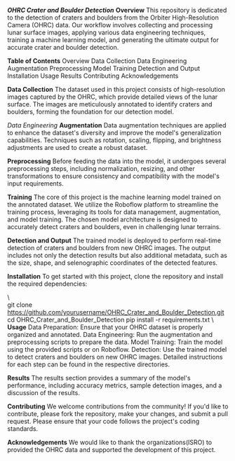 ***OHRC Crater and Boulder Detection***
**Overview**
This repository is dedicated to the detection of craters and boulders from the Orbiter High-Resolution Camera (OHRC) data. Our workflow involves collecting and processing lunar surface images, applying various data engineering techniques, training a machine learning model, and generating the ultimate output for accurate crater and boulder detection.

**Table of Contents**
Overview
Data Collection
Data Engineering
Augmentation
Preprocessing
Model Training
Detection and Output
Installation
Usage
Results
Contributing
Acknowledgements

**Data Collection**
The dataset used in this project consists of high-resolution images captured by the OHRC, which provide detailed views of the lunar surface. The images are meticulously annotated to identify craters and boulders, forming the foundation for our detection model.

*Data Engineering*
**Augmentation**
Data augmentation techniques are applied to enhance the dataset's diversity and improve the model's generalization capabilities. Techniques such as rotation, scaling, flipping, and brightness adjustments are used to create a robust dataset.

**Preprocessing**
Before feeding the data into the model, it undergoes several preprocessing steps, including normalization, resizing, and other transformations to ensure consistency and compatibility with the model's input requirements.

**Training**
The core of this project is the machine learning model trained on the annotated dataset. We utilize the Roboflow platform to streamline the training process, leveraging its tools for data management, augmentation, and model training. The chosen model architecture is designed to accurately detect craters and boulders, even in challenging lunar terrains.

**Detection and Output**
The trained model is deployed to perform real-time detection of craters and boulders from new OHRC images. The output includes not only the detection results but also additional metadata, such as the size, shape, and selenographic coordinates of the detected features.

**Installation**
To get started with this project, clone the repository and install the required dependencies:

\\\
git clone https://github.com/yourusername/OHRC_Crater_and_Boulder_Detection.git
cd OHRC_Crater_and_Boulder_Detection
pip install -r requirements.txt
\\\
**Usage**
Data Preparation: Ensure that your OHRC dataset is properly organized and annotated.
Data Engineering: Run the augmentation and preprocessing scripts to prepare the data.
Model Training: Train the model using the provided scripts or on Roboflow.
Detection: Use the trained model to detect craters and boulders on new OHRC images.
Detailed instructions for each step can be found in the respective directories.

**Results**
The results section provides a summary of the model's performance, including accuracy metrics, sample detection images, and a discussion of the results.

**Contributing**
We welcome contributions from the community! If you'd like to contribute, please fork the repository, make your changes, and submit a pull request. Please ensure that your code follows the project's coding standards.


**Acknowledgements**
We would like to thank the organizations(ISRO) to provided the OHRC data and supported the development of this project.

